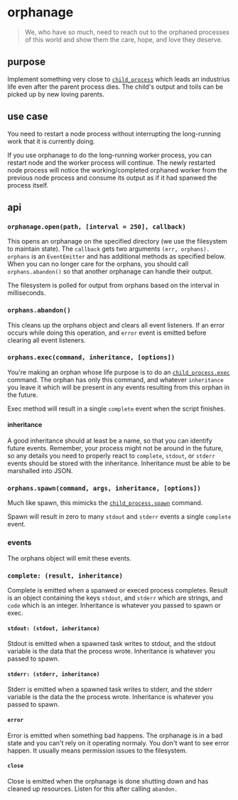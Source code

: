 orphanage
=========

> We, who have so much, need to reach out to the orphaned processes of this world and show them the care, hope, and love they deserve.

## purpose

Implement something very close to [`child_process`](http://nodejs.org/api/child_process.html) which leads an industrius life even after the parent process dies. The child's output and toils can be picked up by new loving parents.

## use case

You need to restart a node process without interrupting the long-running work that it is currently doing. 

If you use orphanage to do the long-running worker process, you can restart node and the worker process will continue. The newly restarted node process will notice the working/completed orphaned worker from the previous node process and consume its output as if it had spanwed the process itself.

## api

### `orphanage.open(path, [interval = 250], callback)`

This opens an orphanage on the specified directory (we use the filesystem to maintain state). The `callback` gets two arguments `(err, orphans).` `orphans` is an `EventEmitter` and has additional methods as specified below. When you can no longer care for the orphans, you should call `orphans.abandon()` so that another orphanage can handle their output.

The filesystem is polled for output from orphans based on the interval in milliseconds.

### `orphans.abandon()`

This cleans up the orphans object and clears all event listeners. If an error occurs while doing this operation, and `error` event is emitted before clearing all event listeners.

### `orphans.exec(command, inheritance, [options])`

You're making an orphan whose life purpose is to do an [`child_process.exec`](http://nodejs.org/api/child_process.html#child_process_child_process_exec_command_options_callback) command. The orphan has only this command, and whatever `inheritance` you leave it which will be present in any events resulting from this orphan in the future.

Exec method will result in a single `complete` event when the script finishes.

#### inheritance

A good inheritance should at least be a name, so that you can identify future events. Remember, your process might not be around in the future, so any details you need to properly react to `complete`, `stdout`, or `stderr` events should be stored with the inheritance. Inheritance must be able to be marshalled into JSON.

### `orphans.spawn(command, args, inheritance, [options])`

Much like spawn, this mimicks the [`child_process.spawn`](http://nodejs.org/api/child_process.html#child_process_child_process_spawn_command_args_options) command.

Spawn will result in zero to many `stdout` and `stderr` events a single `complete` event.

### events

The orphans object will emit these events.

### `complete: (result, inheritance)`

Complete is emitted when a spanwed or execed process completes. Result is an object containing the keys `stdout`, and `stderr` which are strings, and `code` which is an integer. Inheritance is whatever you passed to spawn or exec.

#### `stdout: (stdout, inheritance)`

Stdout is emitted when a spawned task writes to stdout, and the stdout variable is the data that the process wrote. Inheritance is whatever you passed to spawn.

#### `stderr: (stderr, inheritance)`

Stderr is emitted when a spawned task writes to stderr, and the stderr variable is the data the the process wrote. Inheritance is whatever you passed to spawn.

#### `error`

Error is emitted when something bad happens. The orphanage is in a bad state and you can't rely on it operating normaly. You don't want to see error happen. It usually means permission issues to the filesystem.

#### `close`

Close is emitted when the orphanage is done shutting down and has cleaned up resources. Listen for this after calling `abandon.`
